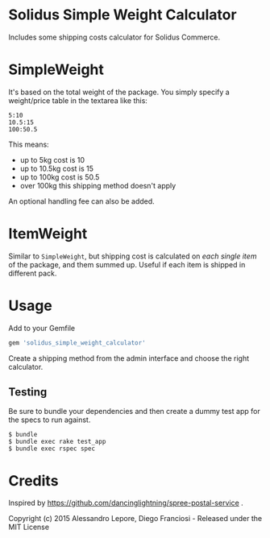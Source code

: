 Solidus Simple Weight Calculator
==============================

Includes some shipping costs calculator for Solidus Commerce.

SimpleWeight
============
It's based on the total weight of the package.
You simply specify a weight/price table in the textarea like this:

```
5:10
10.5:15
100:50.5
```

This means:
- up to 5kg cost is 10
- up to 10.5kg cost is 15
- up to 100kg cost is 50.5
- over 100kg this shipping method doesn't apply

An optional handling fee can also be added.

ItemWeight
==========
Similar to `SimpleWeight`, but shipping cost is calculated on *each single item* of the package, and them summed up.
Useful if each item is shipped in different pack.


Usage
=====

Add to your Gemfile
```ruby
gem 'solidus_simple_weight_calculator'
```

Create a shipping method from the admin interface and choose the right calculator.

Testing
-------

Be sure to bundle your dependencies and then create a dummy test app for the specs to run against.

    $ bundle
    $ bundle exec rake test_app
    $ bundle exec rspec spec

Credits
=======

Inspired by https://github.com/dancinglightning/spree-postal-service .


Copyright (c) 2015 Alessandro Lepore, Diego Franciosi - Released under the MIT License
